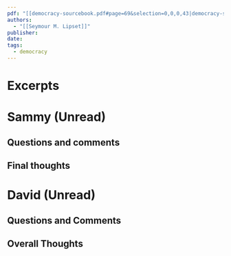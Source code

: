 ```yaml
---
pdf: "[[democracy-sourcebook.pdf#page=69&selection=0,0,0,43|democracy-sourcebook, page 69]]"
authors:
  - "[[Seymour M. Lipset]]"
publisher: 
date: 
tags:
  - democracy
---
```

# Excerpts
# Sammy (Unread)
## Questions and comments
## Final thoughts

# David (Unread)
## Questions and Comments 
## Overall Thoughts
